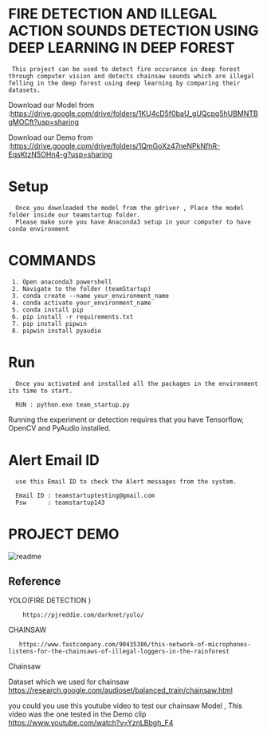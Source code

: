 
# FIRE DETECTION AND ILLEGAL ACTION SOUNDS DETECTION USING DEEP LEARNING IN DEEP FOREST

     This project can be used to detect fire occurance in deep forest through computer vision and detects chainsaw sounds which are illegal felling in the deep forest using deep learning by comparing their datasets.

<!-- # Code  -->

Download our Model from :<a href = "https://drive.google.com/drive/folders/1KU4cD5f0baU_gUQcpq5hUBMNTBgMOCft?usp=sharing">https://drive.google.com/drive/folders/1KU4cD5f0baU_gUQcpq5hUBMNTBgMOCft?usp=sharing</a>


Download our Demo from :<a href = "https://drive.google.com/drive/folders/1QmGoXz47neNPkNfhR-EqsKtzN5OHn4-g?usp=sharing">https://drive.google.com/drive/folders/1QmGoXz47neNPkNfhR-EqsKtzN5OHn4-g?usp=sharing</a>



# Setup 

      Once you downloaded the model from the gdriver , Place the model folder inside our teamstartup folder.
      Please make sure you have Anaconda3 setup in your computer to have conda environment 

# COMMANDS
     
     1. Open anaconda3 powershell
     2. Navigate to the folder (teamStartup)
     3. conda create --name your_environment_name
     4. conda activate your_environment_name
     5. conda install pip
     6. pip install -r requirements.txt
     7. pip install pipwin
     8. pipwin install pyaudio

# Run 

      Once you activated and installed all the packages in the environment its time to start.

      RUN : python.exe team_startup.py 

Running the experiment or detection requires that you have 
Tensorflow, OpenCV and PyAudio installed.

# Alert Email ID 
      use this Email ID to check the Alert messages from the system.

      Email ID : teamstartuptesting@gmail.com   
      Psw      : teamstartup143

# PROJECT DEMO

![readme](https://user-images.githubusercontent.com/83069802/162999631-e4464b90-86b3-4224-8f23-27ed1a8f5d63.jpeg)



## Reference
  YOLO(FIRE DETECTION )
```http
    https://pjreddie.com/darknet/yolo/ 
```
CHAINSAW
```http
   https://www.fastcompany.com/90435386/this-network-of-microphones-listens-for-the-chainsaws-of-illegal-loggers-in-the-rainforest
```

Chainsaw 

Dataset which we used for chainsaw <a href="https://research.google.com/audioset/balanced_train/chainsaw.html"> https://research.google.com/audioset/balanced_train/chainsaw.html</a>

you could you use this youtube video to test our chainsaw Model , This video was the one tested in the Demo clip <a href = "https://www.youtube.com/watch?v=YznLBbgh_F4">https://www.youtube.com/watch?v=YznLBbgh_F4</a>



